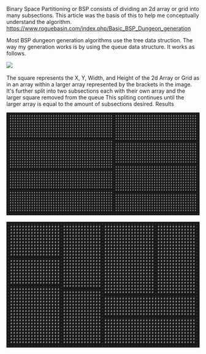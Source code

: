 Binary Space Partitioning or BSP consists of dividing an 2d array or grid into many subsections.
This article was the basis of this to help me conceptually understand the algorithm.
https://www.roguebasin.com/index.php/Basic_BSP_Dungeon_generation

Most BSP dungeon generation algorithms use the tree data struction.
The way my generation works is by using the queue data structure. It works as follows.

![]([http://url/to/img.png](https://github.com/TeMyls/Miscellaneous-/blob/main/BSP%20-%20Binary%20Space%20Partitioning/BSPqueuevisualization.png)https://github.com/TeMyls/Miscellaneous-/blob/main/BSP%20-%20Binary%20Space%20Partitioning/BSPqueuevisualization.png)

The square represents the X, Y, Width, and Height of the 2d Array or Grid as in an array within a larger array represented by the brackets in the image.
It's further split into two subsections each with their own array and the larger square removed from the queue
This spliting continues until the larger array is equal to the amount of subsections desired. 
Results

![](https://github.com/TeMyls/Miscellaneous-/blob/main/BSP%20-%20Binary%20Space%20Partitioning/BSPsubdivisions.PNG)

![](https://github.com/TeMyls/Miscellaneous-/blob/main/BSP%20-%20Binary%20Space%20Partitioning/BSPsubdivisions2.PNG)
